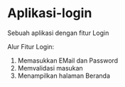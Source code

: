 # Aplikasi-login
Sebuah aplikasi dengan fitur Login

Alur Fitur Login:
1. Memasukkan EMail dan Password
2. Memvalidasi masukan
3. Menampilkan halaman Beranda

